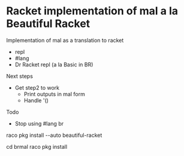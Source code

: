 # Racket implementation of mal a la Beautiful Racket

Implementation of mal as a translation to racket
- repl
- #lang
- Dr Racket repl (a la Basic in BR)

Next steps
 - Get step2 to work
   - Print outputs in mal form
   - Handle '()


Todo
- Stop using #lang br

raco pkg install --auto beautiful-racket

cd brmal
raco pkg install
